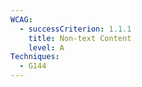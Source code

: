 ```yaml
---
WCAG:
  - successCriterion: 1.1.1
    title: Non-text Content
    level: A
Techniques:
  - G144
---
```

